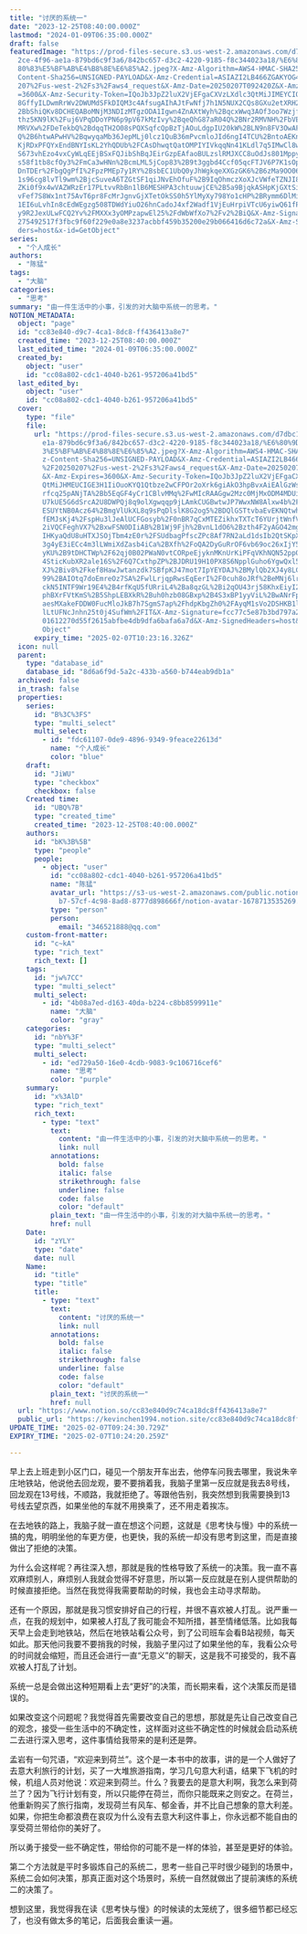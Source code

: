 ```yaml
---
title: "讨厌的系统一"
date: "2023-12-25T08:40:00.000Z"
lastmod: "2024-01-09T06:35:00.000Z"
draft: false
featuredImage: "https://prod-files-secure.s3.us-west-2.amazonaws.com/d7dbc101-8\
  2ce-4f96-ae1a-879bd6c9f3a6/842bc657-d3c2-4220-9185-f8c344023a18/%E6%80%9D%E8%\
  80%83%E5%BF%AB%E4%B8%8E%E6%85%A2.jpeg?X-Amz-Algorithm=AWS4-HMAC-SHA256&X-Amz-\
  Content-Sha256=UNSIGNED-PAYLOAD&X-Amz-Credential=ASIAZI2LB466ZGAKYOG4%2F20250\
  207%2Fus-west-2%2Fs3%2Faws4_request&X-Amz-Date=20250207T092420Z&X-Amz-Expires\
  =3600&X-Amz-Security-Token=IQoJb3JpZ2luX2VjEFgaCXVzLXdlc3QtMiJIMEYCIQDXa2NfSM\
  8GffyILDwmRrWv2DWUMdSFkDIQM3c4AfsugAIhAJtFwNfj7h1N5NUX2CQs8GXu2etXRH2bDa5Ae5%\
  2BbShiQKv8DCHEQABoMNjM3NDIzMTgzODA1Igwn4ZnAXtWyh%2BqcxWwq3AOf3oo7WzjfUPKU1mKa\
  thz5KN9lK%2Fuj6VPqDDoYPN6p9pV67kMzIvy%2BqeQhG87aR04Q%2BNr2RMVNH%2FbVE9TVybunX\
  MRVXw%2FDeTekbQ%2BdqqTH2O08sPQXSqfcQpBzTjAOuLdgpIU20kW%2BLN9n8FV3OwAFEs4QRiXT\
  Q%2B6htwAPwHV%2BqwyqaMb36JepMLj0lcz1QuB36mPvcmloJId6ngI4TCU%2BntoAEKntW4I8ASm\
  KjRDxPFQYxEndBNYIsKL2YhQDUb%2FCAsDhwqtQatOMPIYIVkqqNn41KLdl7q5IMwCl8whZp%2FeL\
  S673vhEzo4vxCyWLqEEjBSxFQJibShBqJEirGzpEAfaoBULzslRMJXCC8uOdJs801MppydKZ8PZaP\
  s58f1tb8cfOy3%2FmCa3wHNn%2BcmLML5jCop83%2B9t3ggbd4Ccf05qcFTJV6P7K1sOpc9l%2Fkx\
  DnTDEr%2FbgQgPfI%2FpzPMEp7y1RY%2BsbEC1UbQ0yJhWgkqeXXGzGK6%2B6zMa9OO06K0yXqJV1\
  1s96cg8lvTl9wm%2BjcSuveA6TZGtSF1qiJNvEhOfuF%2B9IqOhmczXoXJcVWfeTZNJI8OgCSxcnL\
  ZKi0f9x4wVAZWRzEr17PLtvvRbBn1lB6MESHPA3chtuuwjCE%2B5a9BjqkASHpKjGXtSilD1PHiiD\
  vFef7S8Wx1nt75AvT6pr8FcMrJgnvGjXTetOkSS0h5YlMyXy798Yo1cHP%2BRymm6DlMiN1Z0Fkrr\
  1EI6uLvhIn8cEdWEgzg508TDWdYiuO26hnCadoJ4xf2Wadf1VjEuHrpiVTcU6yiwQ61fPOo9i9GCr\
  y9R2JexULwFCQ2Yv%2FMXXx3yOMPzapwEl25%2FdWbWfXo7%2Fv2%2BiQ&X-Amz-Signature=24c\
  275492517f3fbc9f60f229e0a8e3237acbbf459b35200e29b066416d6c72a&X-Amz-SignedHea\
  ders=host&x-id=GetObject"
series:
  - "个人成长"
authors:
  - "陈猛"
tags:
  - "大脑"
categories:
  - "思考"
summary: "由一件生活中的小事，引发的对大脑中系统一的思考。"
NOTION_METADATA:
  object: "page"
  id: "cc83e840-d9c7-4ca1-8dc8-ff436413a8e7"
  created_time: "2023-12-25T08:40:00.000Z"
  last_edited_time: "2024-01-09T06:35:00.000Z"
  created_by:
    object: "user"
    id: "cc08a802-cdc1-4040-b261-957206a41bd5"
  last_edited_by:
    object: "user"
    id: "cc08a802-cdc1-4040-b261-957206a41bd5"
  cover:
    type: "file"
    file:
      url: "https://prod-files-secure.s3.us-west-2.amazonaws.com/d7dbc101-82ce-4f96-a\
        e1a-879bd6c9f3a6/842bc657-d3c2-4220-9185-f8c344023a18/%E6%80%9D%E8%80%8\
        3%E5%BF%AB%E4%B8%8E%E6%85%A2.jpeg?X-Amz-Algorithm=AWS4-HMAC-SHA256&X-Am\
        z-Content-Sha256=UNSIGNED-PAYLOAD&X-Amz-Credential=ASIAZI2LB4663IIOUFT3\
        %2F20250207%2Fus-west-2%2Fs3%2Faws4_request&X-Amz-Date=20250207T092316Z\
        &X-Amz-Expires=3600&X-Amz-Security-Token=IQoJb3JpZ2luX2VjEFgaCXVzLXdlc3\
        QtMiJHMEUCIGE3H1IiOuoKYQ1Qtbze2wCFPOr2oXrk6giAkO3hpBvxAiEAlGzWsGLWxbYuR\
        rfcq25pANjTA%2Bb5EqGF4yCr1CBlvMMq%2FwMIcRAAGgw2Mzc0MjMxODM4MDUiDIoHdCum\
        U7kUE5G6dSrcA2U8DWPQj8q9olXgwqqp9jLAmkCUGBwtwJP7WwxNW8Alxw4b%2Fir5I%2BF\
        ESUYtNB0Acz64%2BmgVlUkXL8q9sPqDlslK8G2og5%2BDQlGSTtvbaEvEKNQtwh6XTMZzzm\
        fEMJsKj4%2FspHu3lJeAlUCFGosyb%2F0nBR7qCxMTEZikhxTXTcT6YUrjtWnfVK4wPOzmC\
        2iVQCFeghVX7%2BxwFSN0DIiAB%2B1Wj9Fjh%2BvnL1dO6%2Bzth4F2yAGO42mgU6KQSMEI\
        IHKyaQdU8uHTXJSOjTbm4zE0r%2FSUdbagPfscZPc8Af7RN2aLd1dsIb2QtSKpXSZ5Qwqo3\
        3g4yE3iECc4m3lLWmiXdZasb4iCa%2BXfh%2FoQA2DyGuRrOF6vb69oc26xIjY5lX0wsUfy\
        yKU%2B9tDHCTWp%2F62qj0B02PWaN0vtCORpeEjyknMKnUrKiPFqVKhNQN52pp0koZYLElo\
        4SticKubXR2ale16S%2F6Q7CxthpZP%2BJDRU19H10PX8S6NpplGuho6YgwQxl5eSI2yErM\
        XJ%2Biv8%2Fkef8HawJwtanzdk7SBfpKJ47mot7IpYEYDAJ%2BMylQb2XJ4y8LCbqRwauXd\
        99%2BAIOtq7doEmreOz7SA%2FwlLrjqpRwsEqEerI%2F0cuh8oJRf%2BeMNj6lr0GOqUBan\
        ckN5INTF9Wr19E4%2B4rfKqU5fURriL4%2Ba8qzGL%2Bi2qOU43rj58KhxEiyI28PCzlIQS\
        phBXrFVtKmS%2B5ShpLEBXkR%2Buh0hzb08GBxp%2B4S3xBP1yyViL%2BwANrFpqyyYK%2F\
        aesMXakeFDDW0FucMloJkB7h7SgmS7ap%2FhdpKbgZh0%2FAyqM1sVo2DSHKB1lAUbKuVPT\
        lLtUFNcJnhn25t0j4SufWm%2FIT&X-Amz-Signature=fcc77c5e87b3bd797a238cca7a0\
        01612270d55f2615abfbe4db9dfa6bafa6a7d&X-Amz-SignedHeaders=host&x-id=Get\
        Object"
      expiry_time: "2025-02-07T10:23:16.326Z"
  icon: null
  parent:
    type: "database_id"
    database_id: "8d6a6f9d-5a2c-433b-a560-b744eab9db1a"
  archived: false
  in_trash: false
  properties:
    series:
      id: "B%3C%3FS"
      type: "multi_select"
      multi_select:
        - id: "fdc61107-0de9-4896-9349-9feace22613d"
          name: "个人成长"
          color: "blue"
    draft:
      id: "JiWU"
      type: "checkbox"
      checkbox: false
    Created time:
      id: "UBQ%7B"
      type: "created_time"
      created_time: "2023-12-25T08:40:00.000Z"
    authors:
      id: "bK%3B%5B"
      type: "people"
      people:
        - object: "user"
          id: "cc08a802-cdc1-4040-b261-957206a41bd5"
          name: "陈猛"
          avatar_url: "https://s3-us-west-2.amazonaws.com/public.notion-static.com/775523\
            b7-57cf-4c98-8ad8-8777d898666f/notion-avatar-1678713535269.png"
          type: "person"
          person:
            email: "346521888@qq.com"
    custom-front-matter:
      id: "c~kA"
      type: "rich_text"
      rich_text: []
    tags:
      id: "jw%7CC"
      type: "multi_select"
      multi_select:
        - id: "4b08a7ed-d163-40da-b224-c8bb8599911e"
          name: "大脑"
          color: "gray"
    categories:
      id: "nbY%3F"
      type: "multi_select"
      multi_select:
        - id: "ed729a50-16e0-4cdb-9083-9c106716cef6"
          name: "思考"
          color: "purple"
    summary:
      id: "x%3AlD"
      type: "rich_text"
      rich_text:
        - type: "text"
          text:
            content: "由一件生活中的小事，引发的对大脑中系统一的思考。"
            link: null
          annotations:
            bold: false
            italic: false
            strikethrough: false
            underline: false
            code: false
            color: "default"
          plain_text: "由一件生活中的小事，引发的对大脑中系统一的思考。"
          href: null
    Date:
      id: "zYLY"
      type: "date"
      date: null
    Name:
      id: "title"
      type: "title"
      title:
        - type: "text"
          text:
            content: "讨厌的系统一"
            link: null
          annotations:
            bold: false
            italic: false
            strikethrough: false
            underline: false
            code: false
            color: "default"
          plain_text: "讨厌的系统一"
          href: null
  url: "https://www.notion.so/cc83e840d9c74ca18dc8ff436413a8e7"
  public_url: "https://kevinchen1994.notion.site/cc83e840d9c74ca18dc8ff436413a8e7"
UPDATE_TIME: "2025-02-07T09:24:30.729Z"
EXPIRY_TIME: "2025-02-07T10:24:20.259Z"

---
```

<link rel="stylesheet" href="https://cdn.jsdelivr.net/npm/katex@0.16.2/dist/katex.min.css" integrity="sha384-bYdxxUwYipFNohQlHt0bjN/LCpueqWz13HufFEV1SUatKs1cm4L6fFgCi1jT643X" crossorigin="anonymous">


早上去上班走到小区门口，碰见一个朋友开车出去，他停车问我去哪里，我说朱辛庄地铁站，他说他去回龙观，要不要捎着我，我脑子里第一反应就是我去8号线，回龙观在13号线，不顺路，我就拒绝了。等跟他告别，我突然想到我需要换到13号线去望京西，如果坐他的车就不用换乘了，还不用走着挨冻。


在去地铁的路上，我脑子就一直在想这个问题，这就是《思考快与慢》中的系统一搞的鬼，明明坐他的车更方便，也更快，我的系统一却没有思考到这里，而是直接做出了拒绝的决策。


为什么会这样呢？再往深入想，那就是我的性格导致了系统一的决策。我一直不喜欢麻烦别人，麻烦别人我就会觉得不好意思，所以第一反应就是在别人提供帮助的时候直接拒绝。当然在我觉得我需要帮助的时候，我也会主动寻求帮助。


还有一个原因，那就是我习惯安排好自己的行程，并很不喜欢被人打乱。说严重一点，在我的规划中，如果被人打乱了我可能会不知所措，甚至情绪低落。比如我每天早上会走到地铁站，然后在地铁站看公众号，到了公司班车会看B站视频，每天如此。那天他问我要不要捎我的时候，我脑子里闪过了如果坐他的车，我看公众号的时间就会缩短，而且还会进行一直“无意义”的聊天，这是我不可接受的，我不喜欢被人打乱了计划。


系统一总是会做出这种短期看上去“更好”的决策，而长期来看，这个决策反而是错误的。


如果改变这个问题呢？我觉得首先需要改变自己的思想，那就是先让自己改变自己的观念，接受一些生活中的不确定性，这样面对这些不确定性的时候就会启动系统二去进行深入思考，这件事情给我带来的是利还是弊。


孟岩有一句咒语，“欢迎来到荷兰”。这个是一本书中的故事，讲的是一个人做好了去意大利旅行的计划，买了一大堆旅游指南，学习几句意大利语，结果下飞机的时候，机组人员对他说：欢迎来到荷兰。什么？我要去的是意大利啊，我怎么来到荷兰了？因为飞行计划有变，所以只能停在荷兰，而你只能既来之则安之。在荷兰，他重新购买了旅行指南，发现荷兰有风车、郁金香，并不比自己想象的意大利差。如果，你把生命都浪费在哀叹为什么没有去意大利这件事上，你永远都不能自由的享受荷兰带给你的美好了。


所以勇于接受一些不确定性，带给你的可能不是一样的体验，甚至是更好的体验。


第二个方法就是平时多锻炼自己的系统二，思考一些自己平时很少碰到的场景中，系统二会如何决策，那真正面对这个场景时，系统一自然就做出了提前演练的系统二的决策了。


想到这里，我觉得我在读《思考快与慢》的时候读的太笼统了，很多细节都已经忘了，也没有做太多的笔记，后面我会重读一遍。

